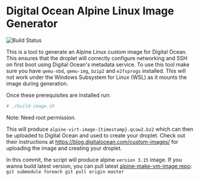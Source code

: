 # Digital Ocean Alpine Linux Image Generator

![Build Status](https://github.com/benpye/alpine-droplet/actions/workflows/build.yml/badge.svg?branch=master)

This is a tool to generate an Alpine Linux custom image for Digital Ocean. This ensures that the droplet will correctly configure networking and SSH on first boot using Digital Ocean's metadata service. To use this tool make sure you have `qemu-nbd`, `qemu-img`, `bzip2` and `e2fsprogs` installed. This will not work under the Windows Subsystem for Linux (WSL) as it mounts the image during generation.

Once these prerequisites are installed run:

```bash
# ./build-image.sh
```

Note: Need root permission.

This will produce `alpine-virt-image-{timestamp}.qcow2.bz2` which can then be uploaded to Digital Ocean and used to create your droplet. Check out their instructions at https://blog.digitalocean.com/custom-images/ for uploading the image and creating your droplet.

In this commit, the script will produce alpine `version 3.15` image. If you wanna build latest version, you can pull latest [alpine-make-vm-image repo](https://github.com/alpinelinux/alpine-make-vm-image): `git submodule foreach git pull origin master`
